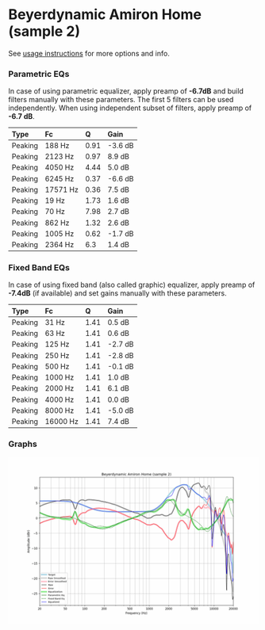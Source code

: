 # Beyerdynamic Amiron Home (sample 2)
See [usage instructions](https://github.com/jaakkopasanen/AutoEq#usage) for more options and info.

### Parametric EQs
In case of using parametric equalizer, apply preamp of **-6.7dB** and build filters manually
with these parameters. The first 5 filters can be used independently.
When using independent subset of filters, apply preamp of **-6.7 dB**.

| Type    | Fc       |    Q | Gain    |
|:--------|:---------|:-----|:--------|
| Peaking | 188 Hz   | 0.91 | -3.6 dB |
| Peaking | 2123 Hz  | 0.97 | 8.9 dB  |
| Peaking | 4050 Hz  | 4.44 | 5.0 dB  |
| Peaking | 6245 Hz  | 0.37 | -6.6 dB |
| Peaking | 17571 Hz | 0.36 | 7.5 dB  |
| Peaking | 19 Hz    | 1.73 | 1.6 dB  |
| Peaking | 70 Hz    | 7.98 | 2.7 dB  |
| Peaking | 862 Hz   | 1.32 | 2.6 dB  |
| Peaking | 1005 Hz  | 0.62 | -1.7 dB |
| Peaking | 2364 Hz  | 6.3  | 1.4 dB  |

### Fixed Band EQs
In case of using fixed band (also called graphic) equalizer, apply preamp of **-7.4dB**
(if available) and set gains manually with these parameters.

| Type    | Fc       |    Q | Gain    |
|:--------|:---------|:-----|:--------|
| Peaking | 31 Hz    | 1.41 | 0.5 dB  |
| Peaking | 63 Hz    | 1.41 | 0.6 dB  |
| Peaking | 125 Hz   | 1.41 | -2.7 dB |
| Peaking | 250 Hz   | 1.41 | -2.8 dB |
| Peaking | 500 Hz   | 1.41 | -0.1 dB |
| Peaking | 1000 Hz  | 1.41 | 1.0 dB  |
| Peaking | 2000 Hz  | 1.41 | 6.1 dB  |
| Peaking | 4000 Hz  | 1.41 | 0.0 dB  |
| Peaking | 8000 Hz  | 1.41 | -5.0 dB |
| Peaking | 16000 Hz | 1.41 | 7.4 dB  |

### Graphs
![](./Beyerdynamic%20Amiron%20Home%20(sample%202).png)